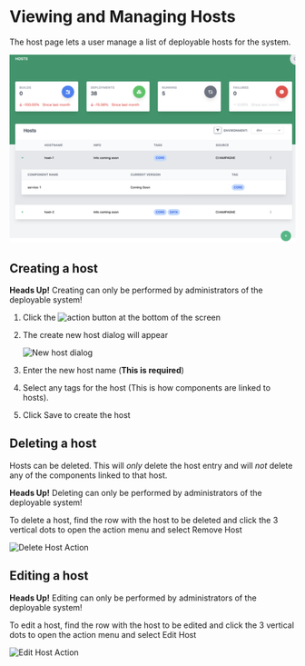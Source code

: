 # Viewing and Managing Hosts

The host page lets a user manage a list of deployable hosts for the system.

![Screenshot](../img/host.png)

## Creating a host

**Heads Up!** Creating can only be performed by administrators of the deployable system!

1. Click the <img alt="action" src="../../img/add.png" width="40"/> button at the bottom of the screen
2. The create new host dialog will appear

    <img alt="New host dialog" src="../../img/create-host.png" width="300"/>

4. Enter the new host name (**This is required**)
5. Select any tags for the host (This is how components are linked to hosts).
6. Click Save to create the host

## Deleting a host

Hosts can be deleted. This will _only_ delete the host entry and will _not_ delete any of the components linked to that host.

**Heads Up!** Deleting can only be performed by administrators of the deployable system!

To delete a host, find the row with the host to be deleted and click the 3 vertical dots to open the action menu and select Remove Host

   <img alt="Delete Host Action" src="../../img/host-actions.png" width="40"/>

## Editing a host

**Heads Up!** Editing can only be performed by administrators of the deployable system!

To edit a host, find the row with the host to be edited and click the 3 vertical dots to open the action menu and select Edit Host

   <img alt="Edit Host Action" src="../../img/host-actions.png" width="40"/>

